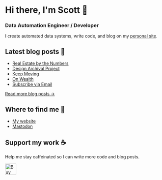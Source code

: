 # Hi there, I'm Scott 👋
### Data Automation Engineer / Developer
I create automated data systems, write code, and blog on my [personal site](https://scottk.mba/).

## Latest blog posts 📝
<!-- BLOG-POST-LIST:START -->
- [Real Estate by the Numbers](http://scottk.mba/real-estate-by-the-numbers/)
- [Design Archival Project](http://scottk.mba/design-archival-project/)
- [Keep Moving](http://scottk.mba/keep-moving/)
- [On Wealth](http://scottk.mba/on-wealth/)
- [Subscribe via Email](http://scottk.mba/email-subscriptions/)
<!-- BLOG-POST-LIST:END -->
[Read more blog posts ->](https://scottk.mba/blog/)

## Where to find me 📍

- [My website](https://scottk.mba/)
- [Mastodon](https://fosstodon.org/@scoknig)

## Support my work ☕️
Help me stay caffeinated so I can write more code and blog posts. 

<a href='https://ko-fi.com/U7U8N02ZR' target='_blank'><img height='36' style='border:0px;height:36px;' src='https://storage.ko-fi.com/cdn/kofi3.png?v=3' border='0' alt='Buy Me a Coffee at ko-fi.com' /></a>
